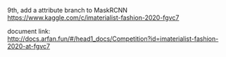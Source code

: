 9th, add a attribute branch to MaskRCNN  
https://www.kaggle.com/c/imaterialist-fashion-2020-fgvc7  

document link:  
http://docs.arfan.fun/#/head1_docs/Competition?id=imaterialist-fashion-2020-at-fgvc7    


